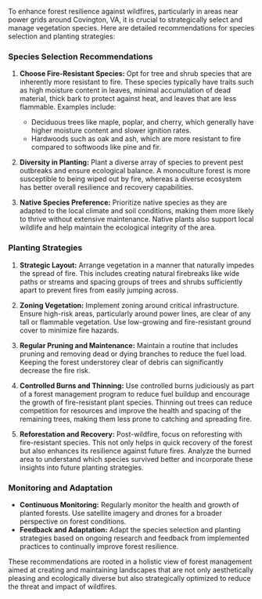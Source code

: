 To enhance forest resilience against wildfires, particularly in areas near power grids around Covington, VA, it is crucial to strategically select and manage vegetation species. Here are detailed recommendations for species selection and planting strategies:

### Species Selection Recommendations

1. **Choose Fire-Resistant Species:** Opt for tree and shrub species that are inherently more resistant to fire. These species typically have traits such as high moisture content in leaves, minimal accumulation of dead material, thick bark to protect against heat, and leaves that are less flammable. Examples include:
   - Deciduous trees like maple, poplar, and cherry, which generally have higher moisture content and slower ignition rates.
   - Hardwoods such as oak and ash, which are more resistant to fire compared to softwoods like pine and fir.

2. **Diversity in Planting:** Plant a diverse array of species to prevent pest outbreaks and ensure ecological balance. A monoculture forest is more susceptible to being wiped out by fire, whereas a diverse ecosystem has better overall resilience and recovery capabilities.

3. **Native Species Preference:** Prioritize native species as they are adapted to the local climate and soil conditions, making them more likely to thrive without extensive maintenance. Native plants also support local wildlife and help maintain the ecological integrity of the area.

### Planting Strategies

1. **Strategic Layout:** Arrange vegetation in a manner that naturally impedes the spread of fire. This includes creating natural firebreaks like wide paths or streams and spacing groups of trees and shrubs sufficiently apart to prevent fires from easily jumping across.
   
2. **Zoning Vegetation:** Implement zoning around critical infrastructure. Ensure high-risk areas, particularly around power lines, are clear of any tall or flammable vegetation. Use low-growing and fire-resistant ground cover to minimize fire hazards.

3. **Regular Pruning and Maintenance:** Maintain a routine that includes pruning and removing dead or dying branches to reduce the fuel load. Keeping the forest understorey clear of debris can significantly decrease the fire risk.

4. **Controlled Burns and Thinning:** Use controlled burns judiciously as part of a forest management program to reduce fuel buildup and encourage the growth of fire-resistant plant species. Thinning out trees can reduce competition for resources and improve the health and spacing of the remaining trees, making them less prone to catching and spreading fire.

5. **Reforestation and Recovery:** Post-wildfire, focus on reforesting with fire-resistant species. This not only helps in quick recovery of the forest but also enhances its resilience against future fires. Analyze the burned area to understand which species survived better and incorporate these insights into future planting strategies.

### Monitoring and Adaptation

- **Continuous Monitoring:** Regularly monitor the health and growth of planted forests. Use satellite imagery and drones for a broader perspective on forest conditions.
- **Feedback and Adaptation:** Adapt the species selection and planting strategies based on ongoing research and feedback from implemented practices to continually improve forest resilience.

These recommendations are rooted in a holistic view of forest management aimed at creating and maintaining landscapes that are not only aesthetically pleasing and ecologically diverse but also strategically optimized to reduce the threat and impact of wildfires.
